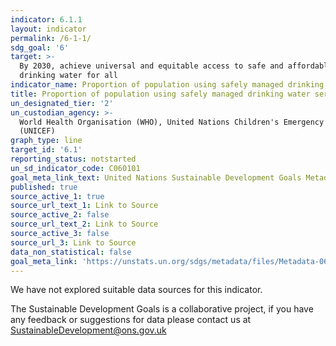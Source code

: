```yaml
---
indicator: 6.1.1
layout: indicator
permalink: /6-1-1/
sdg_goal: '6'
target: >-
  By 2030, achieve universal and equitable access to safe and affordable
  drinking water for all
indicator_name: Proportion of population using safely managed drinking water services
title: Proportion of population using safely managed drinking water services
un_designated_tier: '2'
un_custodian_agency: >-
  World Health Organisation (WHO), United Nations Children's Emergency Fund
  (UNICEF)
graph_type: line
target_id: '6.1'
reporting_status: notstarted
un_sd_indicator_code: C060101
goal_meta_link_text: United Nations Sustainable Development Goals Metadata (pdf 428kB)
published: true
source_active_1: true
source_url_text_1: Link to Source
source_active_2: false
source_url_text_2: Link to Source
source_active_3: false
source_url_3: Link to Source
data_non_statistical: false
goal_meta_link: 'https://unstats.un.org/sdgs/metadata/files/Metadata-06-01-01.pdf'
---
```


We have not explored suitable data sources for this indicator. 

The Sustainable Development Goals is a collaborative project, if you have any feedback or suggestions for data please contact us at <SustainableDevelopment@ons.gov.uk>
